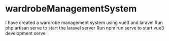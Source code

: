 # wardrobeManagementSystem
I have created a wardrobe management system using vue3 and laravel
Run php artisan serve to start the laravel server
Run npm run serve to start vue3 development serve
